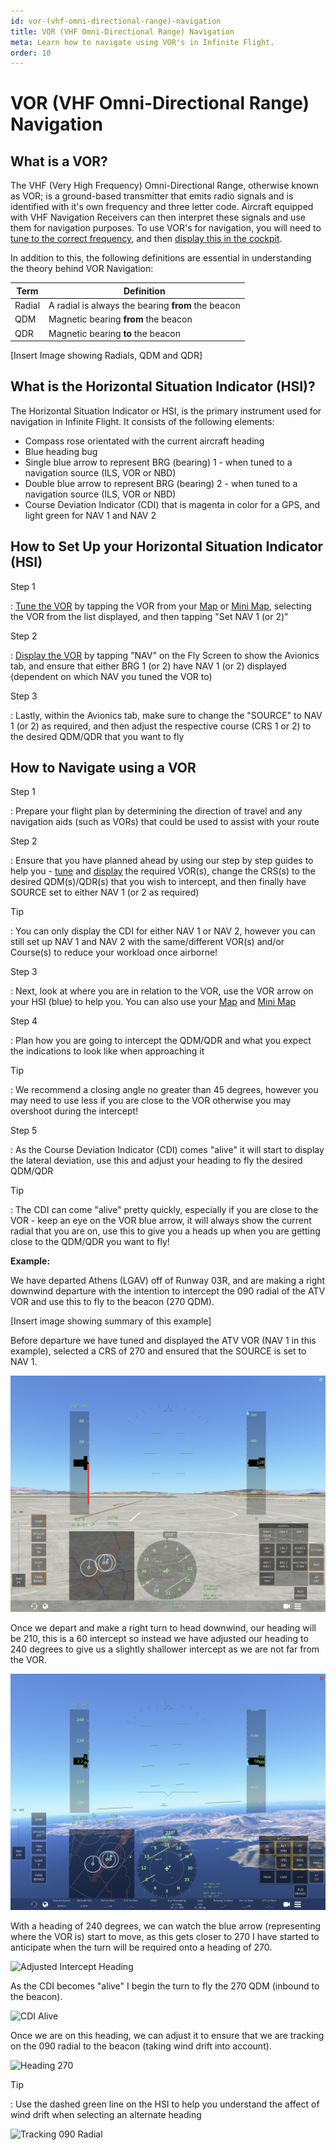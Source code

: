 ```yaml
---
id: vor-(vhf-omni-directional-range)-navigation
title: VOR (VHF Omni-Directional Range) Navigation
meta: Learn how to navigate using VOR's in Infinite Flight.
order: 10
---
```


# VOR (VHF Omni-Directional Range) Navigation



## What is a VOR?

The VHF (Very High Frequency) Omni-Directional Range, otherwise known as VOR; is a ground-based transmitter that emits radio signals and is identified with it's own frequency and three letter code. Aircraft equipped with VHF Navigation Receivers can then interpret these signals and use them for navigation purposes. To use VOR's for navigation, you will need to [tune to the correct frequency](/guide/getting-started/pilot-user-interface/navigation#tuning-to-a-vor-or-adf), and then [display this in the cockpit](/guide/getting-started/pilot-user-interface/navigation#displaying-a-vor-in-your-aircraft).



In addition to this, the following definitions are essential in understanding the theory behind VOR Navigation:



| Term   | Definition                                         |
| ------ | -------------------------------------------------- |
| Radial | A radial is always the bearing **from** the beacon |
| QDM    | Magnetic bearing **from** the beacon               |
| QDR    | Magnetic bearing **to** the beacon                 |



[Insert Image showing Radials, QDM and QDR]



## What is the Horizontal Situation Indicator (HSI)?

The Horizontal Situation Indicator or HSI, is the primary instrument used for navigation in Infinite Flight. It consists of the following elements:



- Compass rose orientated with the current aircraft heading
- Blue heading bug
- Single blue arrow to represent BRG (bearing) 1 - when tuned to a navigation source (ILS, VOR or NBD)
- Double blue arrow to represent BRG (bearing) 2 - when tuned to a navigation source (ILS, VOR or NBD)
- Course Deviation Indicator (CDI) that is magenta in color for a GPS, and light green for NAV 1 and NAV 2



## How to Set Up your Horizontal Situation Indicator (HSI)

Step 1

: [Tune the VOR](/guide/getting-started/pilot-user-interface/navigation#tuning-to-a-vor-or-adf) by tapping the VOR from your [Map](/guide/getting-started/pilot-user-interface/flight-planning#map) or [Mini Map](/guide/getting-started/pilot-user-interface/flight-planning#mini-map), selecting the VOR from the list displayed, and then tapping "Set NAV 1 (or 2)"



Step 2

: [Display the VOR](/guide/getting-started/pilot-user-interface/navigation#displaying-a-vor-in-your-aircraft) by tapping "NAV" on the Fly Screen to show the Avionics tab, and ensure that either BRG 1 (or 2) have NAV 1 (or 2) displayed (dependent on which NAV you tuned the VOR to)



Step 3

: Lastly, within the Avionics tab, make sure to change the "SOURCE" to NAV 1 (or 2) as required, and then adjust the respective course (CRS 1 or 2) to the desired QDM/QDR that you want to fly



## How to Navigate using a VOR



Step 1

: Prepare your flight plan by determining the direction of travel and any navigation aids (such as VORs) that could be used to assist with your route



Step 2

: Ensure that you have planned ahead by using our step by step guides to help you - [tune](/guide/getting-started/pilot-user-interface/navigation#tuning-to-a-vor-or-adf) and [display](/guide/getting-started/pilot-user-interface/navigation#displaying-a-vor-in-your-aircraft) the required VOR(s), change the CRS(s) to the desired QDM(s)/QDR(s) that you wish to intercept, and then finally have SOURCE set to either NAV 1 (or 2 as required)



Tip

: You can only display the CDI for either NAV 1 or NAV 2, however you can still set up NAV 1 and NAV 2 with the same/different VOR(s) and/or Course(s) to reduce your workload once airborne!



Step 3

: Next, look at where you are in relation to the VOR, use the VOR arrow on your HSI (blue) to help you. You can also use your [Map](/guide/getting-started/pilot-user-interface/flight-planning#map) and [Mini Map](/guide/getting-started/pilot-user-interface/flight-planning#mini-map)



Step 4

: Plan how you are going to intercept the QDM/QDR and what you expect the indications to look like when approaching it



Tip

: We recommend a closing angle no greater than 45 degrees, however you may need to use less if you are close to the VOR otherwise you may overshoot during the intercept!



Step 5

: As the Course Deviation Indicator (CDI) comes "alive" it will start to display the lateral deviation, use this and adjust your heading to fly the desired QDM/QDR



Tip

: The CDI can come "alive" pretty quickly, especially if you are close to the VOR - keep an eye on the VOR blue arrow, it will always show the current radial that you are on, use this to give you a heads up when you are getting close to the QDM/QDR you want to fly!



**Example:**

We have departed Athens (LGAV) off of Runway 03R, and are making a right downwind departure with the intention to intercept the 090 radial of the ATV VOR and use this to fly to the beacon (270 QDM). 



[Insert image showing summary of this example]



Before departure we have tuned and displayed the ATV VOR (NAV 1 in this example), selected a CRS of 270 and ensured that the SOURCE is set to NAV 1.

![Avionics Set-Up](_images/manual/screens/avionics-set-up.png)

Once we depart and make a right turn to head downwind, our heading will be 210, this is a 60 intercept so instead we have adjusted our heading to 240 degrees to give us a slightly shallower intercept as we are not far from the VOR.

![Right Downwind](_images/manual/screens/right-downwind.png)

With a heading of 240 degrees, we can watch the blue arrow (representing where the VOR is) start to move, as this gets closer to 270 I have started to anticipate when the turn will be required onto a heading of 270.

![Adjusted Intercept Heading](_images/manual/screens/adjusted-intercept-heading.png)

As the CDI becomes "alive" I begin the turn to fly the 270 QDM (inbound to the beacon). 

![CDI Alive](_images/manual/screens/cdi-alive.png)

Once we are on this heading, we can adjust it to ensure that we are tracking on the 090 radial to the beacon (taking wind drift into account).

![Heading 270](_images/manual/screens/heading-270.png)



Tip

: Use the dashed green line on the HSI to help you understand the affect of wind drift when selecting an alternate heading

![Tracking 090 Radial](_images/manual/screens/tracking-090-radial.png)

